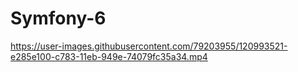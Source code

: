 # Symfony-6
https://user-images.githubusercontent.com/79203955/120993521-e285e100-c783-11eb-949e-74079fc35a34.mp4

